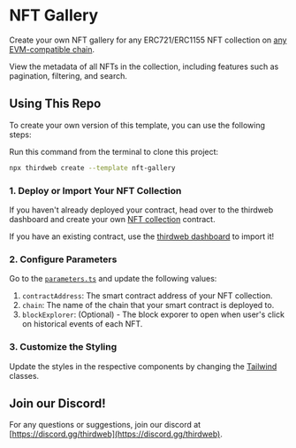 # NFT Gallery

Create your own NFT gallery for any ERC721/ERC1155 NFT collection on [any EVM-compatible chain](https://blog.thirdweb.com/any-contract-any-evm-chain/).

View the metadata of all NFTs in the collection, including features such as pagination, filtering, and search.

## Using This Repo

To create your own version of this template, you can use the following steps:

Run this command from the terminal to clone this project:

```bash
npx thirdweb create --template nft-gallery
```

### 1. Deploy or Import Your NFT Collection

If you haven't already deployed your contract, head over to the thirdweb dashboard and create your own [NFT collection](https://thirdweb.com/thirdweb.eth/TokenERC721) contract.

If you have an existing contract, use the [thirdweb dashboard](https://thirdweb.com/dashboard) to import it!

### 2. Configure Parameters

Go to the [`parameters.ts`](/src/consts/parameters.ts) and update the following values:

1. `contractAddress`: The smart contract address of your NFT collection.
2.  `chain`: The name of the chain that your smart contract is deployed to.
3.  `blockExplorer`: (Optional) - The block exporer to open when user's click on historical events of each NFT.

### 3. Customize the Styling

Update the styles in the respective components by changing the [Tailwind](https://tailwindcss.com/) classes.

## Join our Discord!

For any questions or suggestions, join our discord at [https://discord.gg/thirdweb](https://discord.gg/thirdweb).
